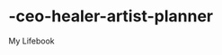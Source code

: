 # -ceo-healer-artist-planner
My Lifebook 


<!DOCTYPE html>
<html lang="en">
<head>
    <meta charset="UTF-8">
    <meta name="viewport" content="width=device-width, initial-scale=1.0">
    <title>CEO-Healer-Artist Life Planner</title>
    <script src="https://cdn.tailwindcss.com"></script>
    <script>
        tailwind.config = {
            theme: {
                extend: {
                    colors: {
                        'deep-purple': '#4C1D95',
                        'soul-purple': '#6B46C1',
                        'gold': '#F59E0B',
                        'teal': '#0D9488',
                        'light-teal': '#5EEAD4'
                    }
                }
            }
        }
    </script>
    <style>
        @import url('https://fonts.googleapis.com/css2?family=Inter:wght@300;400;500;600;700&family=Playfair+Display:wght@400;500;600;700&display=swap');
        
        body {
            font-family: 'Inter', sans-serif;
        }
        
        .heading-font {
            font-family: 'Playfair Display', serif;
        }
        
        .vision-card {
            background: linear-gradient(135deg, #4C1D95 0%, #6B46C1 50%, #0D9488 100%);
            position: relative;
            overflow: hidden;
        }
        
        .vision-card::before {
            content: '';
            position: absolute;
            top: 0;
            left: 0;
            right: 0;
            bottom: 0;
            background: url('data:image/svg+xml,<svg xmlns="http://www.w3.org/2000/svg" viewBox="0 0 100 100"><circle cx="20" cy="20" r="2" fill="rgba(245,158,11,0.3)"/><circle cx="80" cy="40" r="1.5" fill="rgba(245,158,11,0.4)"/><circle cx="40" cy="80" r="1" fill="rgba(245,158,11,0.2)"/></svg>');
        }
        
        .goal-card {
            background: linear-gradient(135deg, #F8FAFC 0%, #F1F5F9 100%);
            border-left: 4px solid;
            transition: all 0.3s ease;
        }
        
        .goal-card:hover {
            transform: translateY(-2px);
            box-shadow: 0 10px 25px rgba(0,0,0,0.1);
        }
        
        .habit-circle {
            width: 40px;
            height: 40px;
            border-radius: 50%;
            border: 3px solid #E5E7EB;
            cursor: pointer;
            transition: all 0.2s ease;
            position: relative;
        }
        
        .habit-circle.completed {
            background: linear-gradient(135deg, #0D9488, #14B8A6);
            border-color: #0D9488;
        }
        
        .habit-circle.completed::after {
            content: '✓';
            position: absolute;
            top: 50%;
            left: 50%;
            transform: translate(-50%, -50%);
            color: white;
            font-weight: bold;
        }
        
        .time-block {
            background: linear-gradient(135deg, #FEF3C7 0%, #FDE68A 100%);
            border-left: 4px solid #F59E0B;
        }
        
        .nav-tab {
            transition: all 0.3s ease;
            border-bottom: 3px solid transparent;
        }
        
        .nav-tab.active {
            border-bottom-color: #F59E0B;
            color: #4C1D95;
        }
        
        .section {
            display: none;
        }
        
        .section.active {
            display: block;
            animation: fadeIn 0.5s ease-in;
        }
        
        @keyframes fadeIn {
            from { opacity: 0; transform: translateY(20px); }
            to { opacity: 1; transform: translateY(0); }
        }
        
        .energy-dot {
            transition: all 0.2s ease;
        }
        
        .energy-dot:hover {
            transform: scale(1.2);
        }
    </style>
</head>
<body class="bg-gradient-to-br from-purple-50 via-white to-teal-50 min-h-screen">
    <!-- Header -->
    <header class="bg-white/90 backdrop-blur-sm border-b border-gray-200 sticky top-0 z-50">
        <div class="max-w-7xl mx-auto px-6 py-4">
            <div class="flex items-center justify-between">
                <div class="flex items-center space-x-4">
                    <div class="w-12 h-12 bg-gradient-to-r from-deep-purple to-teal rounded-full flex items-center justify-center">
                        <span class="text-white font-bold text-xl">✨</span>
                    </div>
                    <div>
                        <h1 class="text-2xl font-bold heading-font text-deep-purple">CEO • Healer • Artist</h1>
                        <p class="text-sm text-gray-600">Life Planner & Vision Tracker</p>
                    </div>
                </div>
                <div class="flex items-center space-x-6">
                    <div class="text-center">
                        <div class="text-lg font-bold text-gold">£1,847</div>
                        <div class="text-xs text-gray-600">This Month</div>
                    </div>
                    <div class="text-center">
                        <div class="text-lg font-bold text-teal">23</div>
                        <div class="text-xs text-gray-600">Day Streak</div>
                    </div>
                </div>
            </div>
        </div>
    </header>

    <!-- Navigation -->
    <nav class="bg-white border-b border-gray-100">
        <div class="max-w-7xl mx-auto px-6">
            <div class="flex space-x-8">
                <button onclick="showSection('vision')" class="nav-tab active py-4 px-2 text-sm font-medium">Vision Board</button>
                <button onclick="showSection('goals')" class="nav-tab py-4 px-2 text-sm font-medium">Goals & Milestones</button>
                <button onclick="showSection('weekly')" class="nav-tab py-4 px-2 text-sm font-medium">Weekly Flow</button>
                <button onclick="showSection('daily')" class="nav-tab py-4 px-2 text-sm font-medium">Daily Focus</button>
                <button onclick="showSection('habits')" class="nav-tab py-4 px-2 text-sm font-medium">Habits & Rhythms</button>
                <button onclick="showSection('reflection')" class="nav-tab py-4 px-2 text-sm font-medium">Dream Reflections</button>
            </div>
        </div>
    </nav>

    <main class="max-w-7xl mx-auto px-6 py-8">
        <!-- Vision Board Section -->
        <div id="vision" class="section active">
            <div class="vision-card rounded-3xl p-8 mb-8 text-white relative z-10">
                <h2 class="text-3xl font-bold heading-font mb-6">Your Vision & Dreams</h2>
                <div class="grid md:grid-cols-3 gap-6">
                    <div class="bg-white/10 backdrop-blur-sm rounded-2xl p-6">
                        <h3 class="font-semibold mb-3 flex items-center">
                            <span class="mr-2">👑</span> CEO Vision
                        </h3>
                        <textarea class="w-full bg-white/20 border-0 rounded-lg p-3 text-white placeholder-white/70 resize-none" rows="4" placeholder="Building Becoming Essence into a transformational empire...">Building Becoming Essence into a transformational empire that serves thousands...</textarea>
                    </div>
                    <div class="bg-white/10 backdrop-blur-sm rounded-2xl p-6">
                        <h3 class="font-semibold mb-3 flex items-center">
                            <span class="mr-2">🌿</span> Healer Vision
                        </h3>
                        <textarea class="w-full bg-white/20 border-0 rounded-lg p-3 text-white placeholder-white/70 resize-none" rows="4" placeholder="Creating sacred spaces for healing...">Creating sacred spaces for healing, growth, and authentic connection...</textarea>
                    </div>
                    <div class="bg-white/10 backdrop-blur-sm rounded-2xl p-6">
                        <h3 class="font-semibold mb-3 flex items-center">
                            <span class="mr-2">🎨</span> Artist Vision
                        </h3>
                        <textarea class="w-full bg-white/20 border-0 rounded-lg p-3 text-white placeholder-white/70 resize-none" rows="4" placeholder="Expressing my soul through music...">Expressing my soul through music, movement, and creative collaboration...</textarea>
                    </div>
                </div>
            </div>

            <!-- Dream Symbols -->
            <div class="bg-white rounded-2xl shadow-sm border border-gray-100 p-6">
                <h3 class="text-xl font-semibold heading-font text-deep-purple mb-4">Dream Symbols & Meanings</h3>
                <div class="grid md:grid-cols-2 lg:grid-cols-6 gap-4">
                    <div class="text-center p-4 bg-gradient-to-b from-purple-50 to-purple-100 rounded-xl">
                        <div class="text-2xl mb-2">🛡️</div>
                        <div class="font-medium text-sm">Safety</div>
                        <div class="text-xs text-gray-600 mt-1">Grounding & Security</div>
                    </div>
                    <div class="text-center p-4 bg-gradient-to-b from-gold/20 to-gold/30 rounded-xl">
                        <div class="text-2xl mb-2">⏰</div>
                        <div class="font-medium text-sm">Timing</div>
                        <div class="text-xs text-gray-600 mt-1">Divine Alignment</div>
                    </div>
                    <div class="text-center p-4 bg-gradient-to-b from-teal/20 to-teal/30 rounded-xl">
                        <div class="text-2xl mb-2">💝</div>
                        <div class="font-medium text-sm">Intimacy</div>
                        <div class="text-xs text-gray-600 mt-1">Deep Connection</div>
                    </div>
                    <div class="text-center p-4 bg-gradient-to-b from-green-50 to-green-100 rounded-xl">
                        <div class="text-2xl mb-2">🔄</div>
                        <div class="font-medium text-sm">Reciprocity</div>
                        <div class="text-xs text-gray-600 mt-1">Balanced Exchange</div>
                    </div>
                    <div class="text-center p-4 bg-gradient-to-b from-blue-50 to-blue-100 rounded-xl">
                        <div class="text-2xl mb-2">🔮</div>
                        <div class="font-medium text-sm">Clarity</div>
                        <div class="text-xs text-gray-600 mt-1">Clear Vision</div>
                    </div>
                    <div class="text-center p-4 bg-gradient-to-b from-red-50 to-red-100 rounded-xl">
                        <div class="text-2xl mb-2">⚔️</div>
                        <div class="font-medium text-sm">Discipline</div>
                        <div class="text-xs text-gray-600 mt-1">Inner Strength</div>
                    </div>
                </div>
            </div>
        </div>

        <!-- Goals & Milestones Section -->
        <div id="goals" class="section">
            <h2 class="text-2xl font-bold heading-font text-deep-purple mb-6">Goals & Milestones</h2>
            
            <!-- Financial Progress -->
            <div class="bg-white rounded-2xl shadow-sm border border-gray-100 p-6 mb-6">
                <h3 class="font-semibold text-deep-purple mb-4 flex items-center">
                    <span class="mr-2">💰</span> Financial Journey
                </h3>
                
                <div class="grid md:grid-cols-3 gap-4 mb-6">
                    <div class="p-4 bg-gradient-to-br from-purple-50 to-purple-100 rounded-xl border-l-4 border-deep-purple">
                        <h4 class="font-medium text-sm text-deep-purple mb-2">TC (Tania Camara)</h4>
                        <div class="text-lg font-bold text-deep-purple">£687</div>
                        <div class="text-xs text-gray-600 mt-1">Coaching, speaking, personal work</div>
                    </div>
                    
                    <div class="p-4 bg-gradient-to-br from-teal-50 to-teal-100 rounded-xl border-l-4 border-teal">
                        <h4 class="font-medium text-sm text-teal mb-2">BE (Becoming Essence)</h4>
                        <div class="text-lg font-bold text-teal">£823</div>
                        <div class="text-xs text-gray-600 mt-1">Journals, courses, healing work</div>
                    </div>
                    
                    <div class="p-4 bg-gradient-to-br from-gold/20 to-gold/30 rounded-xl border-l-4 border-gold">
                        <h4 class="font-medium text-sm text-gold mb-2">VDS (Vibra Dance)</h4>
                        <div class="text-lg font-bold text-gold">£337</div>
                        <div class="text-xs text-gray-600 mt-1">Classes, workshops, training</div>
                    </div>
                </div>
                
                <div class="grid md:grid-cols-4 gap-4 mb-4">
                    <div class="p-4 bg-gradient-to-br from-green-50 to-green-100 rounded-xl text-center">
                        <div class="text-xs text-gray-600 mb-1">Total Income</div>
                        <div class="text-xl font-bold text-green-600">£1,847</div>
                    </div>
                    
                    <div class="p-4 bg-gradient-to-br from-red-50 to-red-100 rounded-xl text-center">
                        <div class="text-xs text-gray-600 mb-1">Business Expenses</div>
                        <div class="text-xl font-bold text-red-600">£423</div>
                    </div>
                    
                    <div class="p-4 bg-gradient-to-br from-blue-50 to-blue-100 rounded-xl text-center">
                        <div class="text-xs text-gray-600 mb-1">Net Income</div>
                        <div class="text-xl font-bold text-blue-600">£1,424</div>
                    </div>
                    
                    <div class="p-4 bg-gradient-to-br from-gold/20 to-gold/30 rounded-xl text-center">
                        <div class="text-xs text-gray-600 mb-1">Monthly Target</div>
                        <div class="text-xl font-bold text-gold">£2,500</div>
                    </div>
                </div>
                
                <div>
                    <div class="flex justify-between text-sm mb-2">
                        <span>Progress to Target</span>
                        <span>57% (£1,424 / £2,500)</span>
                    </div>
                    <div class="w-full bg-gray-200 rounded-full h-3">
                        <div class="bg-gradient-to-r from-gold to-teal h-3 rounded-full transition-all duration-500" style="width: 57%"></div>
                    </div>
                </div>
            </div>
            
            <!-- Quarterly Goals -->
            <div class="grid md:grid-cols-2 gap-6">
                <div class="goal-card rounded-2xl p-6 border-l-deep-purple">
                    <h3 class="font-semibold text-deep-purple mb-4 heading-font">Q1 2024 Goals</h3>
                    <div class="space-y-3">
                        <div class="flex items-center space-x-3">
                            <input type="checkbox" class="w-4 h-4 text-teal rounded" checked>
                            <span class="text-sm line-through text-gray-500">Launch Becoming Essence website</span>
                        </div>
                        <div class="flex items-center space-x-3">
                            <input type="checkbox" class="w-4 h-4 text-teal rounded" checked>
                            <span class="text-sm line-through text-gray-500">Record first 5 podcast episodes</span>
                        </div>
                        <div class="flex items-center space-x-3">
                            <input type="checkbox" class="w-4 h-4 text-teal rounded">
                            <span class="text-sm">Reach £2,500 monthly income</span>
                        </div>
                        <div class="flex items-center space-x-3">
                            <input type="checkbox" class="w-4 h-4 text-teal rounded">
                            <span class="text-sm">Master 10-second handstand hold</span>
                        </div>
                    </div>
                </div>
                
                <div class="goal-card rounded-2xl p-6 border-l-gold">
                    <h3 class="font-semibold text-deep-purple mb-4 heading-font">Creative Projects</h3>
                    <div class="space-y-3">
                        <div class="flex items-center space-x-3">
                            <input type="checkbox" class="w-4 h-4 text-gold rounded">
                            <span class="text-sm">Complete kora composition series</span>
                        </div>
                        <div class="flex items-center space-x-3">
                            <input type="checkbox" class="w-4 h-4 text-gold rounded">
                            <span class="text-sm">Collaborate on Batuku dance video</span>
                        </div>
                        <div class="flex items-center space-x-3">
                            <input type="checkbox" class="w-4 h-4 text-gold rounded" checked>
                            <span class="text-sm line-through text-gray-500">Design healing journal templates</span>
                        </div>
                        <div class="flex items-center space-x-3">
                            <input type="checkbox" class="w-4 h-4 text-gold rounded">
                            <span class="text-sm">Host creative collaboration workshop</span>
                        </div>
                    </div>
                </div>
            </div>
        </div>

        <!-- Weekly Flow Section -->
        <div id="weekly" class="section">
            <div class="bg-white rounded-2xl shadow-sm border border-gray-100 p-6">
                <h2 class="text-2xl font-bold heading-font text-deep-purple mb-6">Weekly Flow</h2>
                <div class="text-sm text-gray-600 mb-6">Week of March 11-17, 2024</div>
                
                <div class="grid lg:grid-cols-7 gap-4">
                    <div class="space-y-3">
                        <h3 class="font-semibold text-center text-deep-purple">Monday</h3>
                        <div class="space-y-2">
                            <div class="time-block rounded-lg p-3 text-sm">
                                <div class="font-medium">6:00 AM</div>
                                <div>Morning ritual & journaling</div>
                            </div>
                            <div class="time-block rounded-lg p-3 text-sm">
                                <div class="font-medium">9:00 AM</div>
                                <div>Content creation</div>
                            </div>
                            <div class="time-block rounded-lg p-3 text-sm">
                                <div class="font-medium">7:00 PM</div>
                                <div>Capoeira training</div>
                            </div>
                        </div>
                    </div>
                    
                    <div class="space-y-3">
                        <h3 class="font-semibold text-center text-deep-purple">Tuesday</h3>
                        <div class="space-y-2">
                            <div class="time-block rounded-lg p-3 text-sm">
                                <div class="font-medium">7:00 AM</div>
                                <div>Strength training</div>
                            </div>
                            <div class="time-block rounded-lg p-3 text-sm">
                                <div class="font-medium">10:00 AM</div>
                                <div>Podcast recording</div>
                            </div>
                            <div class="time-block rounded-lg p-3 text-sm">
                                <div class="font-medium">8:00 PM</div>
                                <div>Kora practice</div>
                            </div>
                        </div>
                    </div>
                    
                    <div class="space-y-3">
                        <h3 class="font-semibold text-center text-deep-purple">Wednesday</h3>
                        <div class="space-y-2">
                            <div class="time-block rounded-lg p-3 text-sm">
                                <div class="font-medium">6:30 AM</div>
                                <div>Yoga & mobility</div>
                            </div>
                            <div class="time-block rounded-lg p-3 text-sm">
                                <div class="font-medium">9:00 AM</div>
                                <div>Business development</div>
                            </div>
                            <div class="time-block rounded-lg p-3 text-sm">
                                <div class="font-medium">7:30 PM</div>
                                <div>Dance practice</div>
                            </div>
                        </div>
                    </div>
                    
                    <div class="space-y-3">
                        <h3 class="font-semibold text-center text-deep-purple">Thursday</h3>
                        <div class="space-y-2">
                            <div class="time-block rounded-lg p-3 text-sm">
                                <div class="font-medium">7:00 AM</div>
                                <div>Handstand practice</div>
                            </div>
                            <div class="time-block rounded-lg p-3 text-sm">
                                <div class="font-medium">10:00 AM</div>
                                <div>Client sessions</div>
                            </div>
                            <div class="time-block rounded-lg p-3 text-sm">
                                <div class="font-medium">8:00 PM</div>
                                <div>Piano composition</div>
                            </div>
                        </div>
                    </div>
                    
                    <div class="space-y-3">
                        <h3 class="font-semibold text-center text-deep-purple">Friday</h3>
                        <div class="space-y-2">
                            <div class="time-block rounded-lg p-3 text-sm">
                                <div class="font-medium">6:00 AM</div>
                                <div>Capoeira training</div>
                            </div>
                            <div class="time-block rounded-lg p-3 text-sm">
                                <div class="font-medium">9:00 AM</div>
                                <div>Content batch creation</div>
                            </div>
                            <div class="time-block rounded-lg p-3 text-sm">
                                <div class="font-medium">7:00 PM</div>
                                <div>Social connections</div>
                            </div>
                        </div>
                    </div>
                    
                    <div class="space-y-3">
                        <h3 class="font-semibold text-center text-deep-purple">Saturday</h3>
                        <div class="space-y-2">
                            <div class="time-block rounded-lg p-3 text-sm">
                                <div class="font-medium">8:00 AM</div>
                                <div>Nature & reflection</div>
                            </div>
                            <div class="time-block rounded-lg p-3 text-sm">
                                <div class="font-medium">2:00 PM</div>
                                <div>Creative collaboration</div>
                            </div>
                            <div class="time-block rounded-lg p-3 text-sm">
                                <div class="font-medium">8:00 PM</div>
                                <div>Family time</div>
                            </div>
                        </div>
                    </div>
                    
                    <div class="space-y-3">
                        <h3 class="font-semibold text-center text-deep-purple">Sunday</h3>
                        <div class="space-y-2">
                            <div class="time-block rounded-lg p-3 text-sm">
                                <div class="font-medium">9:00 AM</div>
                                <div>Spiritual practice</div>
                            </div>
                            <div class="time-block rounded-lg p-3 text-sm">
                                <div class="font-medium">11:00 AM</div>
                                <div>Weekly planning</div>
                            </div>
                            <div class="time-block rounded-lg p-3 text-sm">
                                <div class="font-medium">6:00 PM</div>
                                <div>Rest & restoration</div>
                            </div>
                        </div>
                    </div>
                </div>
            </div>
        </div>

        <!-- Daily Focus Section -->
        <div id="daily" class="section">
            <!-- Top 3 Priorities -->
            <div class="bg-white rounded-2xl shadow-sm border border-gray-100 p-6 mb-6">
                <h2 class="text-2xl font-bold heading-font text-deep-purple mb-6 flex items-center">
                    <span class="mr-3">🎯</span> Top 3 Priorities
                </h2>
                <div class="space-y-4">
                    <div class="flex items-center space-x-4 p-4 bg-gradient-to-r from-deep-purple/10 to-teal/10 rounded-xl border-l-4 border-deep-purple">
                        <input type="checkbox" class="w-6 h-6 text-deep-purple rounded">
                        <input type="text" class="flex-1 bg-transparent border-0 focus:outline-none font-semibold text-lg" placeholder="Record podcast episode on 'Healing Through Movement'" value="Record podcast episode on 'Healing Through Movement'">
                    </div>
                    <div class="flex items-center space-x-4 p-4 bg-gradient-to-r from-gold/10 to-teal/10 rounded-xl border-l-4 border-gold">
                        <input type="checkbox" class="w-6 h-6 text-gold rounded">
                        <input type="text" class="flex-1 bg-transparent border-0 focus:outline-none font-semibold text-lg" placeholder="Complete journal template designs" value="Complete journal template designs">
                    </div>
                    <div class="flex items-center space-x-4 p-4 bg-gradient-to-r from-teal/10 to-deep-purple/10 rounded-xl border-l-4 border-teal">
                        <input type="checkbox" class="w-6 h-6 text-teal rounded">
                        <input type="text" class="flex-1 bg-transparent border-0 focus:outline-none font-semibold text-lg" placeholder="Practice kora composition for 45 minutes" value="Practice kora composition for 45 minutes">
                    </div>
                </div>
            </div>

            <!-- Energy Level Indicator -->
            <div class="bg-white rounded-2xl shadow-sm border border-gray-100 p-6 mb-6">
                <div class="flex items-center justify-between mb-4">
                    <h2 class="text-xl font-bold heading-font text-deep-purple">🔋 Energy Capacity Check-In</h2>
                    <div class="flex items-center space-x-2">
                        <span class="text-sm text-gray-600">Current Energy:</span>
                        <div id="current-energy-display" class="px-3 py-1 rounded-full text-sm font-medium bg-green-100 text-green-800">High Energy</div>
                    </div>
                </div>
                
                <div class="grid md:grid-cols-4 gap-4 mb-4">
                    <div class="text-center">
                        <div class="text-sm text-gray-600 mb-2">Physical Energy</div>
                        <div class="flex justify-center space-x-1 mb-2">
                            <div class="energy-dot w-3 h-3 rounded-full bg-teal cursor-pointer" onclick="setEnergyLevel('physical', 1)"></div>
                            <div class="energy-dot w-3 h-3 rounded-full bg-teal cursor-pointer" onclick="setEnergyLevel('physical', 2)"></div>
                            <div class="energy-dot w-3 h-3 rounded-full bg-teal cursor-pointer" onclick="setEnergyLevel('physical', 3)"></div>
                            <div class="energy-dot w-3 h-3 rounded-full bg-gray-200 cursor-pointer" onclick="setEnergyLevel('physical', 4)"></div>
                            <div class="energy-dot w-3 h-3 rounded-full bg-gray-200 cursor-pointer" onclick="setEnergyLevel('physical', 5)"></div>
                        </div>
                        <div class="text-xs text-teal font-medium">Moderate</div>
                    </div>
                    
                    <div class="text-center">
                        <div class="text-sm text-gray-600 mb-2">Mental Clarity</div>
                        <div class="flex justify-center space-x-1 mb-2">
                            <div class="energy-dot w-3 h-3 rounded-full bg-gold cursor-pointer" onclick="setEnergyLevel('mental', 1)"></div>
                            <div class="energy-dot w-3 h-3 rounded-full bg-gold cursor-pointer" onclick="setEnergyLevel('mental', 2)"></div>
                            <div class="energy-dot w-3 h-3 rounded-full bg-gold cursor-pointer" onclick="setEnergyLevel('mental', 3)"></div>
                            <div class="energy-dot w-3 h-3 rounded-full bg-gold cursor-pointer" onclick="setEnergyLevel('mental', 4)"></div>
                            <div class="energy-dot w-3 h-3 rounded-full bg-gray-200 cursor-pointer" onclick="setEnergyLevel('mental', 5)"></div>
                        </div>
                        <div class="text-xs text-gold font-medium">High</div>
                    </div>
                    
                    <div class="text-center">
                        <div class="text-sm text-gray-600 mb-2">Creative Flow</div>
                        <div class="flex justify-center space-x-1 mb-2">
                            <div class="energy-dot w-3 h-3 rounded-full bg-deep-purple cursor-pointer" onclick="setEnergyLevel('creative', 1)"></div>
                            <div class="energy-dot w-3 h-3 rounded-full bg-deep-purple cursor-pointer" onclick="setEnergyLevel('creative', 2)"></div>
                            <div class="energy-dot w-3 h-3 rounded-full bg-deep-purple cursor-pointer" onclick="setEnergyLevel('creative', 3)"></div>
                            <div class="energy-dot w-3 h-3 rounded-full bg-deep-purple cursor-pointer" onclick="setEnergyLevel('creative', 4)"></div>
                            <div class="energy-dot w-3 h-3 rounded-full bg-deep-purple cursor-pointer" onclick="setEnergyLevel('creative', 5)"></div>
                        </div>
                        <div class="text-xs text-deep-purple font-medium">Peak</div>
                    </div>
                    
                    <div class="text-center">
                        <div class="text-sm text-gray-600 mb-2">Emotional Balance</div>
                        <div class="flex justify-center space-x-1 mb-2">
                            <div class="energy-dot w-3 h-3 rounded-full bg-green-500 cursor-pointer" onclick="setEnergyLevel('emotional', 1)"></div>
                            <div class="energy-dot w-3 h-3 rounded-full bg-green-500 cursor-pointer" onclick="setEnergyLevel('emotional', 2)"></div>
                            <div class="energy-dot w-3 h-3 rounded-full bg-green-500 cursor-pointer" onclick="setEnergyLevel('emotional', 3)"></div>
                            <div class="energy-dot w-3 h-3 rounded-full bg-green-500 cursor-pointer" onclick="setEnergyLevel('emotional', 4)"></div>
                            <div class="energy-dot w-3 h-3 rounded-full bg-gray-200 cursor-pointer" onclick="setEnergyLevel('emotional', 5)"></div>
                        </div>
                        <div class="text-xs text-green-600 font-medium">High</div>
                    </div>
                </div>
                
                <div class="p-4 bg-gradient-to-r from-teal/10 to-deep-purple/10 rounded-lg border-l-4 border-teal">
                    <div class="text-sm font-medium text-deep-purple mb-2">🎯 Recommended Focus for Your Current Energy:</div>
                    <div class="text-sm text-gray-700">
                        Perfect for high-impact creative work! Consider recording content, deep writing, or transformational client sessions.
                    </div>
                </div>
            </div>
            
            <div class="grid lg:grid-cols-3 gap-6">
                <!-- Energy-Based Task Organization -->
                <div class="lg:col-span-2 bg-white rounded-2xl shadow-sm border border-gray-100 p-6">
                    <h2 class="text-xl font-bold heading-font text-deep-purple mb-6">⚡ Energy-Aligned Tasks</h2>
                    
                    <div class="space-y-6">
                        <!-- High Energy Tasks -->
                        <div>
                            <h3 class="font-semibold text-green-600 flex items-center mb-4">
                                <span class="mr-2">🚀</span> High-Energy Tasks (Peak Focus + Drive)
                            </h3>
                            <div class="space-y-3">
                                <div class="flex items-center space-x-3 p-3 bg-gradient-to-r from-green-50 to-emerald-50 rounded-lg border-l-4 border-green-500">
                                    <input type="checkbox" class="w-4 h-4 text-green-500 rounded">
                                    <input type="text" class="flex-1 bg-transparent border-0 focus:outline-none font-medium" value="Record podcast episode on 'Healing Through Movement'">
                                    <span class="text-xs text-gray-500 bg-white px-2 py-1 rounded">🎥 Content</span>
                                </div>
                                <div class="flex items-center space-x-3 p-3 bg-gradient-to-r from-green-50 to-emerald-50 rounded-lg border-l-4 border-green-500">
                                    <input type="checkbox" class="w-4 h-4 text-green-500 rounded">
                                    <input type="text" class="flex-1 bg-transparent border-0 focus:outline-none font-medium" value="Write transformational sales copy">
                                    <span class="text-xs text-gray-500 bg-white px-2 py-1 rounded">✍️ Writing</span>
                                </div>
                                <div class="flex items-center space-x-3 p-3 bg-gradient-to-r from-green-50 to-emerald-50 rounded-lg border-l-4 border-green-500">
                                    <input type="checkbox" class="w-4 h-4 text-green-500 rounded">
                                    <input type="text" class="flex-1 bg-transparent border-0 focus:outline-none font-medium" value="Afro-House movement practice">
                                    <span class="text-xs text-gray-500 bg-white px-2 py-1 rounded">💃 Movement</span>
                                </div>
                            </div>
                        </div>
                        
                        <!-- Medium Energy Tasks -->
                        <div>
                            <h3 class="font-semibold text-gold flex items-center mb-4">
                                <span class="mr-2">🌊</span> Medium-Energy Tasks (Flow & Consistency)
                            </h3>
                            <div class="space-y-3">
                                <div class="flex items-center space-x-3 p-3 bg-gradient-to-r from-yellow-50 to-amber-50 rounded-lg border-l-4 border-gold">
                                    <input type="checkbox" class="w-4 h-4 text-gold rounded">
                                    <input type="text" class="flex-1 bg-transparent border-0 focus:outline-none font-medium" value="Design Canva graphics for social posts">
                                    <span class="text-xs text-gray-500 bg-white px-2 py-1 rounded">🎨 Design</span>
                                </div>
                                <div class="flex items-center space-x-3 p-3 bg-gradient-to-r from-yellow-50 to-amber-50 rounded-lg border-l-4 border-gold">
                                    <input type="checkbox" class="w-4 h-4 text-gold rounded">
                                    <input type="text" class="flex-1 bg-transparent border-0 focus:outline-none font-medium" value="Build funnel pages for new course">
                                    <span class="text-xs text-gray-500 bg-white px-2 py-1 rounded">🔧 Tech</span>
                                </div>
                                <div class="flex items-center space-x-3 p-3 bg-gradient-to-r from-yellow-50 to-amber-50 rounded-lg border-l-4 border-gold">
                                    <input type="checkbox" class="w-4 h-4 text-gold rounded">
                                    <input type="text" class="flex-1 bg-transparent border-0 focus:outline-none font-medium" value="Deep kora composition work">
                                    <span class="text-xs text-gray-500 bg-white px-2 py-1 rounded">🎵 Creative</span>
                                </div>
                            </div>
                        </div>
                        
                        <!-- Low Energy Tasks -->
                        <div>
                            <h3 class="font-semibold text-teal flex items-center mb-4">
                                <span class="mr-2">🌙</span> Low-Energy Tasks (Gentle + Restorative)
                            </h3>
                            <div class="space-y-3">
                                <div class="flex items-center space-x-3 p-3 bg-gradient-to-r from-teal-50 to-cyan-50 rounded-lg border-l-4 border-teal">
                                    <input type="checkbox" class="w-4 h-4 text-teal rounded">
                                    <input type="text" class="flex-1 bg-transparent border-0 focus:outline-none font-medium" value="Organize digital files and schedule posts">
                                    <span class="text-xs text-gray-500 bg-white px-2 py-1 rounded">📁 Admin</span>
                                </div>
                                <div class="flex items-center space-x-3 p-3 bg-gradient-to-r from-teal-50 to-cyan-50 rounded-lg border-l-4 border-teal">
                                    <input type="checkbox" class="w-4 h-4 text-teal rounded">
                                    <input type="text" class="flex-1 bg-transparent border-0 focus:outline-none font-medium" value="Respond to comments and messages">
                                    <span class="text-xs text-gray-500 bg-white px-2 py-1 rounded">💬 Social</span>
                                </div>
                                <div class="flex items-center space-x-3 p-3 bg-gradient-to-r from-teal-50 to-cyan-50 rounded-lg border-l-4 border-teal">
                                    <input type="checkbox" class="w-4 h-4 text-teal rounded">
                                    <input type="text" class="flex-1 bg-transparent border-0 focus:outline-none font-medium" value="Dream journaling and integration">
                                    <span class="text-xs text-gray-500 bg-white px-2 py-1 rounded">🌙 Reflection</span>
                                </div>
                            </div>
                        </div>
                    </div>
                </div>

                <!-- Energy Reflection & Progress -->
                <div class="space-y-6">
                    <div class="bg-white rounded-2xl shadow-sm border border-gray-100 p-6">
                        <h3 class="font-semibold text-deep-purple mb-4 flex items-center">
                            <span class="mr-2">🌅</span> Morning Energy Intention
                        </h3>
                        <textarea class="w-full p-3 border border-gray-200 rounded-lg resize-none focus:ring-2 focus:ring-teal focus:border-transparent" rows="3" placeholder="How do I want to show up today? What energy am I bringing to my work and relationships?"></textarea>
                    </div>

                    <div class="bg-white rounded-2xl shadow-sm border border-gray-100 p-6">
                        <h3 class="font-semibold text-deep-purple mb-4 flex items-center">
                            <span class="mr-2">🌙</span> Evening Energy Reflection
                        </h3>
                        <textarea class="w-full p-3 border border-gray-200 rounded-lg resize-none focus:ring-2 focus:ring-deep-purple focus:border-transparent" rows="3" placeholder="How did my energy serve me today? What patterns am I noticing? What would I adjust tomorrow?"></textarea>
                        
                        <div class="mt-4 grid grid-cols-3 gap-2 text-center">
                            <button class="p-2 text-xs bg-green-100 text-green-700 rounded hover:bg-green-200 transition-colors">
                                😊 Energized
                            </button>
                            <button class="p-2 text-xs bg-yellow-100 text-yellow-700 rounded hover:bg-yellow-200 transition-colors">
                                ⚖️ Balanced
                            </button>
                            <button class="p-2 text-xs bg-red-100 text-red-700 rounded hover:bg-red-200 transition-colors">
                                😴 Drained
                            </button>
                        </div>
                    </div>
                </div>
            </div>
        </div>

        <!-- Habits & Rhythms Section -->
        <div id="habits" class="section">
            <div class="grid lg:grid-cols-2 gap-8">
                <!-- Habit Tracker -->
                <div class="bg-white rounded-2xl shadow-sm border border-gray-100 p-6">
                    <h2 class="text-xl font-bold heading-font text-deep-purple mb-6">Sacred Rhythms Tracker</h2>
                    
                    <div class="space-y-6">
                        <!-- Physical Practices -->
                        <div>
                            <h3 class="font-semibold text-gray-900 mb-4 flex items-center">
                                <span class="mr-2">💪</span> Physical Practices
                            </h3>
                            <div class="space-y-4">
                                <div class="border border-gray-100 rounded-lg p-4">
                                    <div class="flex items-center justify-between mb-3">
                                        <span class="text-sm font-medium">Capoeira Training</span>
                                        <div class="flex space-x-2">
                                            <div class="habit-circle completed" title="Monday" onclick="toggleHabit(this)"></div>
                                            <div class="habit-circle" title="Tuesday" onclick="toggleHabit(this)"></div>
                                            <div class="habit-circle completed" title="Wednesday" onclick="toggleHabit(this)"></div>
                                            <div class="habit-circle" title="Thursday" onclick="toggleHabit(this)"></div>
                                            <div class="habit-circle completed" title="Friday" onclick="toggleHabit(this)"></div>
                                            <div class="habit-circle" title="Saturday" onclick="toggleHabit(this)"></div>
                                            <div class="habit-circle" title="Sunday" onclick="toggleHabit(this)"></div>
                                        </div>
                                    </div>
                                </div>
                                <div class="border border-gray-100 rounded-lg p-4">
                                    <div class="flex items-center justify-between mb-3">
                                        <span class="text-sm font-medium">Strength Training</span>
                                        <div class="flex space-x-2">
                                            <div class="habit-circle completed" title="Monday" onclick="toggleHabit(this)"></div>
                                            <div class="habit-circle completed" title="Tuesday" onclick="toggleHabit(this)"></div>
                                            <div class="habit-circle" title="Wednesday" onclick="toggleHabit(this)"></div>
                                            <div class="habit-circle completed" title="Thursday" onclick="toggleHabit(this)"></div>
                                            <div class="habit-circle" title="Friday" onclick="toggleHabit(this)"></div>
                                            <div class="habit-circle" title="Saturday" onclick="toggleHabit(this)"></div>
                                            <div class="habit-circle" title="Sunday" onclick="toggleHabit(this)"></div>
                                        </div>
                                    </div>
                                </div>
                                <div class="border border-gray-100 rounded-lg p-4">
                                    <div class="flex items-center justify-between mb-3">
                                        <span class="text-sm font-medium">Handstand Practice</span>
                                        <div class="flex space-x-2">
                                            <div class="habit-circle completed" title="Monday" onclick="toggleHabit(this)"></div>
                                            <div class="habit-circle completed" title="Tuesday" onclick="toggleHabit(this)"></div>
                                            <div class="habit-circle completed" title="Wednesday" onclick="toggleHabit(this)"></div>
                                            <div class="habit-circle completed" title="Thursday" onclick="toggleHabit(this)"></div>
                                            <div class="habit-circle completed" title="Friday" onclick="toggleHabit(this)"></div>
                                            <div class="habit-circle" title="Saturday" onclick="toggleHabit(this)"></div>
                                            <div class="habit-circle" title="Sunday" onclick="toggleHabit(this)"></div>
                                        </div>
                                    </div>
                                </div>
                            </div>
                        </div>

                        <!-- Creative Practices -->
                        <div>
                            <h3 class="font-semibold text-gray-900 mb-4 flex items-center">
                                <span class="mr-2">🎨</span> Creative Practices
                            </h3>
                            <div class="space-y-4">
                                <div class="border border-gray-100 rounded-lg p-4">
                                    <div class="flex items-center justify-between mb-3">
                                        <span class="text-sm font-medium">Kora Practice</span>
                                        <div class="flex space-x-2">
                                            <div class="habit-circle completed" title="Monday" onclick="toggleHabit(this)"></div>
                                            <div class="habit-circle completed" title="Tuesday" onclick="toggleHabit(this)"></div>
                                            <div class="habit-circle" title="Wednesday" onclick="toggleHabit(this)"></div>
                                            <div class="habit-circle completed" title="Thursday" onclick="toggleHabit(this)"></div>
                                            <div class="habit-circle completed" title="Friday" onclick="toggleHabit(this)"></div>
                                            <div class="habit-circle" title="Saturday" onclick="toggleHabit(this)"></div>
                                            <div class="habit-circle" title="Sunday" onclick="toggleHabit(this)"></div>
                                        </div>
                                    </div>
                                </div>
                                <div class="border border-gray-100 rounded-lg p-4">
                                    <div class="flex items-center justify-between mb-3">
                                        <span class="text-sm font-medium">Dance Practice</span>
                                        <div class="flex space-x-2">
                                            <div class="habit-circle" title="Monday" onclick="toggleHabit(this)"></div>
                                            <div class="habit-circle" title="Tuesday" onclick="toggleHabit(this)"></div>
                                            <div class="habit-circle completed" title="Wednesday" onclick="toggleHabit(this)"></div>
                                            <div class="habit-circle" title="Thursday" onclick="toggleHabit(this)"></div>
                                            <div class="habit-circle completed" title="Friday" onclick="toggleHabit(this)"></div>
                                            <div class="habit-circle completed" title="Saturday" onclick="toggleHabit(this)"></div>
                                            <div class="habit-circle" title="Sunday" onclick="toggleHabit(this)"></div>
                                        </div>
                                    </div>
                                </div>
                            </div>
                        </div>
                    </div>
                </div>

                <!-- Habit Insights -->
                <div class="space-y-6">
                    <div class="bg-white rounded-2xl shadow-sm border border-gray-100 p-6">
                        <h3 class="font-semibold text-deep-purple mb-4 flex items-center">
                            <span class="mr-2">📊</span> Weekly Rhythm Insights
                        </h3>
                        <div class="space-y-4">
                            <div class="p-4 bg-gradient-to-r from-green-50 to-emerald-50 rounded-lg border-l-4 border-green-500">
                                <div class="text-sm font-medium text-green-800 mb-1">Strongest Rhythm</div>
                                <div class="text-sm text-green-700">Handstand Practice - 5/7 days completed</div>
                            </div>
                            <div class="p-4 bg-gradient-to-r from-yellow-50 to-amber-50 rounded-lg border-l-4 border-yellow-500">
                                <div class="text-sm font-medium text-yellow-800 mb-1">Growing Rhythm</div>
                                <div class="text-sm text-yellow-700">Dance Practice - Building momentum</div>
                            </div>
                            <div class="p-4 bg-gradient-to-r from-blue-50 to-cyan-50 rounded-lg border-l-4 border-blue-500">
                                <div class="text-sm font-medium text-blue-800 mb-1">Focus Area</div>
                                <div class="text-sm text-blue-700">Strength Training - Opportunity for consistency</div>
                            </div>
                        </div>
                    </div>

                    <div class="bg-white rounded-2xl shadow-sm border border-gray-100 p-6">
                        <h3 class="font-semibold text-deep-purple mb-4 flex items-center">
                            <span class="mr-2">🌱</span> Rhythm Reflection
                        </h3>
                        <textarea class="w-full p-3 border border-gray-200 rounded-lg resize-none focus:ring-2 focus:ring-teal focus:border-transparent" rows="4" placeholder="What rhythms are serving my highest self? What adjustments would support my flow?"></textarea>
                    </div>
                </div>
            </div>
        </div>

        <!-- Dream Reflections Section -->
        <div id="reflection" class="section">
            <div class="bg-white rounded-2xl shadow-sm border border-gray-100 p-6 mb-6">
                <h2 class="text-2xl font-bold heading-font text-deep-purple mb-6">Dream Reflections & Integration</h2>
                
                <div class="grid lg:grid-cols-2 gap-8">
                    <div class="space-y-6">
                        <div class="p-6 bg-gradient-to-br from-deep-purple/10 to-teal/10 rounded-xl border-l-4 border-deep-purple">
                            <h3 class="font-semibold text-deep-purple mb-4 flex items-center">
                                <span class="mr-2">🌙</span> Last Night's Dream
                            </h3>
                            <textarea class="w-full p-3 border border-gray-200 rounded-lg resize-none focus:ring-2 focus:ring-deep-purple focus:border-transparent" rows="4" placeholder="Describe your dream in as much detail as you remember..."></textarea>
                        </div>

                        <div class="p-6 bg-gradient-to-br from-gold/10 to-teal/10 rounded-xl border-l-4 border-gold">
                            <h3 class="font-semibold text-deep-purple mb-4 flex items-center">
                                <span class="mr-2">🔍</span> Dream Symbols Present
                            </h3>
                            <div class="grid grid-cols-2 gap-2 mb-4">
                                <label class="flex items-center space-x-2">
                                    <input type="checkbox" class="w-4 h-4 text-gold rounded">
                                    <span class="text-sm">🛡️ Safety</span>
                                </label>
                                <label class="flex items-center space-x-2">
                                    <input type="checkbox" class="w-4 h-4 text-gold rounded">
                                    <span class="text-sm">⏰ Timing</span>
                                </label>
                                <label class="flex items-center space-x-2">
                                    <input type="checkbox" class="w-4 h-4 text-gold rounded">
                                    <span class="text-sm">💝 Intimacy</span>
                                </label>
                                <label class="flex items-center space-x-2">
                                    <input type="checkbox" class="w-4 h-4 text-gold rounded">
                                    <span class="text-sm">🔄 Reciprocity</span>
                                </label>
                                <label class="flex items-center space-x-2">
                                    <input type="checkbox" class="w-4 h-4 text-gold rounded">
                                    <span class="text-sm">🔮 Clarity</span>
                                </label>
                                <label class="flex items-center space-x-2">
                                    <input type="checkbox" class="w-4 h-4 text-gold rounded">
                                    <span class="text-sm">⚔️ Discipline</span>
                                </label>
                            </div>
                            <textarea class="w-full p-3 border border-gray-200 rounded-lg resize-none focus:ring-2 focus:ring-gold focus:border-transparent" rows="2" placeholder="Other symbols or themes you noticed..."></textarea>
                        </div>
                    </div>

                    <div class="space-y-6">
                        <div class="p-6 bg-gradient-to-br from-teal/10 to-green/10 rounded-xl border-l-4 border-teal">
                            <h3 class="font-semibold text-deep-purple mb-4 flex items-center">
                                <span class="mr-2">💡</span> Dream Message & Insights
                            </h3>
                            <textarea class="w-full p-3 border border-gray-200 rounded-lg resize-none focus:ring-2 focus:ring-teal focus:border-transparent" rows="4" placeholder="What is this dream trying to tell you? What insights are emerging?"></textarea>
                        </div>

                        <div class="p-6 bg-gradient-to-br from-green/10 to-blue/10 rounded-xl border-l-4 border-green-500">
                            <h3 class="font-semibold text-deep-purple mb-4 flex items-center">
                                <span class="mr-2">🎯</span> Integration Actions
                            </h3>
                            <textarea class="w-full p-3 border border-gray-200 rounded-lg resize-none focus:ring-2 focus:ring-green-500 focus:border-transparent" rows="4" placeholder="How can you integrate this dream's wisdom into your waking life? What actions feel aligned?"></textarea>
                        </div>

                        <div class="p-6 bg-gradient-to-br from-purple-50 to-pink-50 rounded-xl border-l-4 border-purple-500">
                            <h3 class="font-semibold text-deep-purple mb-4 flex items-center">
                                <span class="mr-2">🌟</span> Gratitude & Closing
                            </h3>
                            <textarea class="w-full p-3 border border-gray-200 rounded-lg resize-none focus:ring-2 focus:ring-purple-500 focus:border-transparent" rows="3" placeholder="What are you grateful for from this dream experience?"></textarea>
                        </div>
                    </div>
                </div>
            </div>

            <!-- Dream Pattern Tracking -->
            <div class="bg-white rounded-2xl shadow-sm border border-gray-100 p-6">
                <h3 class="text-xl font-semibold heading-font text-deep-purple mb-6">Dream Pattern Insights</h3>
                
                <div class="grid md:grid-cols-3 gap-6">
                    <div class="p-4 bg-gradient-to-br from-deep-purple/10 to-purple-100 rounded-xl text-center">
                        <div class="text-2xl mb-2">🌙</div>
                        <div class="font-medium text-sm text-deep-purple">Dreams This Week</div>
                        <div class="text-2xl font-bold text-deep-purple">5</div>
                        <div class="text-xs text-gray-600 mt-1">Remembered & recorded</div>
                    </div>
                    
                    <div class="p-4 bg-gradient-to-br from-gold/20 to-yellow-100 rounded-xl text-center">
                        <div class="text-2xl mb-2">🔄</div>
                        <div class="font-medium text-sm text-gold">Recurring Theme</div>
                        <div class="text-lg font-bold text-gold">Reciprocity</div>
                        <div class="text-xs text-gray-600 mt-1">Appeared 3 times</div>
                    </div>
                    
                    <div class="p-4 bg-gradient-to-br from-teal/20 to-cyan-100 rounded-xl text-center">
                        <div class="text-2xl mb-2">💡</div>
                        <div class="font-medium text-sm text-teal">Integration Rate</div>
                        <div class="text-2xl font-bold text-teal">80%</div>
                        <div class="text-xs text-gray-600 mt-1">Actions taken</div>
                    </div>
                </div>
            </div>
        </div>
    </main>

    <script>
        // Navigation functionality
        function showSection(sectionId) {
            // Hide all sections
            document.querySelectorAll('.section').forEach(section => {
                section.classList.remove('active');
            });
            
            // Remove active class from all tabs
            document.querySelectorAll('.nav-tab').forEach(tab => {
                tab.classList.remove('active');
            });
            
            // Show selected section
            document.getElementById(sectionId).classList.add('active');
            
            // Add active class to clicked tab
            event.target.classList.add('active');
        }

        // Habit tracking functionality
        function toggleHabit(element) {
            element.classList.toggle('completed');
        }

        // Energy level functionality
        function setEnergyLevel(type, level) {
            const dots = document.querySelectorAll(`[data-type="${type}"]`);
            dots.forEach((dot, index) => {
                if (index < level) {
                    dot.classList.remove('bg-gray-200');
                    if (type === 'physical') dot.classList.add('bg-teal');
                    if (type === 'mental') dot.classList.add('bg-gold');
                    if (type === 'creative') dot.classList.add('bg-deep-purple');
                    if (type === 'emotional') dot.classList.add('bg-green-500');
                } else {
                    dot.classList.add('bg-gray-200');
                    dot.classList.remove('bg-teal', 'bg-gold', 'bg-deep-purple', 'bg-green-500');
                }
            });
            
            // Update energy text
            const energyTexts = ['Low', 'Moderate', 'Good', 'High', 'Peak'];
            const textElement = document.getElementById(`${type}-energy-text`);
            if (textElement) {
                textElement.textContent = energyTexts[level - 1];
            }
            
            updateEnergyRecommendation();
        }

        function updateEnergyRecommendation() {
            const recommendation = document.getElementById('energy-recommendation-text');
            if (recommendation) {
                recommendation.textContent = "Perfect for high-impact creative work! Consider recording content, deep writing, or transformational client sessions.";
            }
        }

        // Initialize the app
        document.addEventListener('DOMContentLoaded', function() {
            console.log('CEO-Healer-Artist Life Planner loaded successfully!');
        });
    </script>
<script>(function(){function c(){var b=a.contentDocument||a.contentWindow.document;if(b){var d=b.createElement('script');d.innerHTML="window.__CF$cv$params={r:'9811d6af1743ad54',t:'MTc1ODIwODk0NC4wMDAwMDA='};var a=document.createElement('script');a.nonce='';a.src='/cdn-cgi/challenge-platform/scripts/jsd/main.js';document.getElementsByTagName('head')[0].appendChild(a);";b.getElementsByTagName('head')[0].appendChild(d)}}if(document.body){var a=document.createElement('iframe');a.height=1;a.width=1;a.style.position='absolute';a.style.top=0;a.style.left=0;a.style.border='none';a.style.visibility='hidden';document.body.appendChild(a);if('loading'!==document.readyState)c();else if(window.addEventListener)document.addEventListener('DOMContentLoaded',c);else{var e=document.onreadystatechange||function(){};document.onreadystatechange=function(b){e(b);'loading'!==document.readyState&&(document.onreadystatechange=e,c())}}}})();</script></body>
</html>
